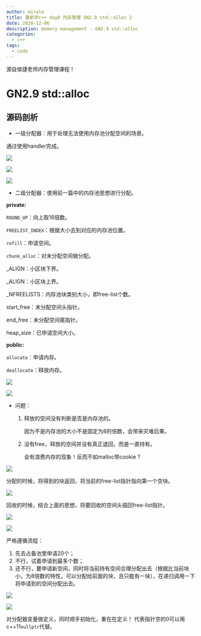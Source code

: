 ```yaml
---
author: mirale
title: 重新学c++ day8 内存管理 GN2.9 std::alloc 2
date: 2020-12-06
description: memory management - GN2.9 std::alloc
categories:
  - c++
tags:
  - code
---
```


源自侯捷老师内存管理课程！

# GN2.9 std::alloc 

## 源码剖析

- 一级分配器：用于处理无法使用内存池分配空间的场景。

通过使用handler完成。

![](std_alloc_1.jpg)

![](std_alloc_2.jpg)

![](std_alloc_3.jpg)

- 二级分配器：使用前一篇中的内存池思想进行分配。

**private:**

`ROUND_UP`：向上取16倍数。

`FREELIST_INDEX`：根据大小去到对应的内存池位置。

`refill`：申请空间。

`chunk_alloc`：对未分配空间做分配。

_ALIGN：小区块下界。

_ALIGN：小区块上界。

_NFREELISTS：内存池块类别大小，即free-list个数。

start_free：未分配空间头指针。

end_free：未分配空间尾指针。

heap_size：已申请空间大小。

**public:**

`allocate`：申请内存。

`deallocate`：释放内存。

![](std_alloc_4.jpg)

![](std_alloc_5.jpg)

- 问题：

    1. 释放的空间没有判断是否是内存池的。

        因为不是内存池的大小不是固定为8的倍数，会带来灾难后果。

    2. 没有free，释放的空间并没有真正退回，而是一直持有。

        会有浪费内存的现象！反而不如malloc带cookie？

![](std_alloc_5_2.jpg)

分配的时候，将得到的块返回，将当前的free-list指针指向第一个空块。

![](std_alloc_5_3.jpg)

回收的时候，结合上面的思想，将要回收的空间头插回free-list指针。

![](std_alloc_6.jpg)

![](std_alloc_7.jpg)

严格遵循流程：

1. 先去占备池里申请20个；
2. 不行，试着申请到最多个数；
3. 还不行，要申请新空间，同时将当前持有空间合理分配出去（根据比当前块小，为8倍数的特性，可以分配给前面的块，且只能有一块），在递归调用一下将申请到的空间分配出去。

![](std_alloc_8.jpg)

![](std_alloc_9.jpg)

对分配器变量做定义，同时顺手初始化，重在在定义！
代表指针空的0可以用c++11`nullptr`代替。
